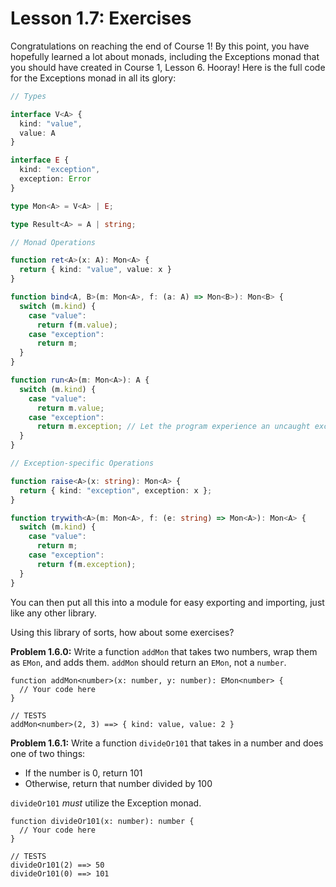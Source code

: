 # Lesson 1.7: Exercises

Congratulations on reaching the end of Course 1! By this point, you have hopefully learned a lot about monads, including the Exceptions monad that you should have created in Course 1, Lesson 6. Hooray! Here is the full code for the Exceptions monad in all its glory:

```typescript
// Types

interface V<A> {
  kind: "value",
  value: A
}

interface E {
  kind: "exception",
  exception: Error
}

type Mon<A> = V<A> | E;

type Result<A> = A | string;

// Monad Operations

function ret<A>(x: A): Mon<A> {
  return { kind: "value", value: x }
}

function bind<A, B>(m: Mon<A>, f: (a: A) => Mon<B>): Mon<B> {
  switch (m.kind) {
    case "value":
      return f(m.value);
    case "exception":
      return m;
  }
}

function run<A>(m: Mon<A>): A {
  switch (m.kind) {
    case "value":
      return m.value;
    case "exception":
      return m.exception; // Let the program experience an uncaught exception
  }
}

// Exception-specific Operations

function raise<A>(x: string): Mon<A> {
  return { kind: "exception", exception: x };
}

function trywith<A>(m: Mon<A>, f: (e: string) => Mon<A>): Mon<A> {
  switch (m.kind) {
    case "value":
      return m;
    case "exception":
      return f(m.exception);
  }
}
```

You can then put all this into a module for easy exporting and importing, just like any other library.

Using this library of sorts, how about some exercises?

**Problem 1.6.0:** Write a function `addMon` that takes two numbers, wrap them as `EMon`, and adds them. `addMon` should return an `EMon`, not a `number`.

```problem
function addMon<number>(x: number, y: number): EMon<number> {
  // Your code here
}

// TESTS
addMon<number>(2, 3) ==> { kind: value, value: 2 }
```

**Problem 1.6.1:** Write a function `divideOr101` that takes in a number and does one of two things:
- If the number is 0, return 101
- Otherwise, return that number divided by 100

`divideOr101` _must_ utilize the Exception monad.

```problem
function divideOr101(x: number): number {
  // Your code here
}

// TESTS
divideOr101(2) ==> 50
divideOr101(0) ==> 101
```
